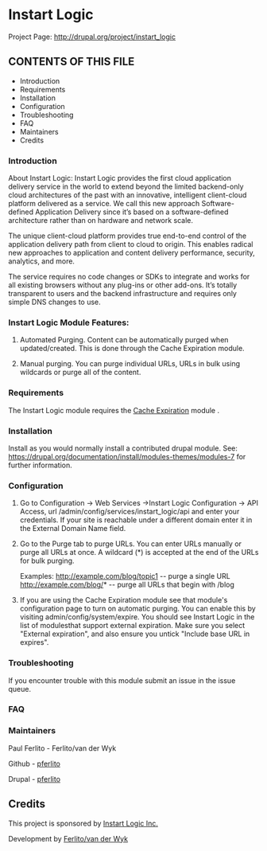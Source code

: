 # Instart Logic

Project Page:
http://drupal.org/project/instart_logic

## CONTENTS OF THIS FILE

 * Introduction
 * Requirements
 * Installation
 * Configuration
 * Troubleshooting
 * FAQ
 * Maintainers
 * Credits


### Introduction

About Instart Logic:
Instart Logic provides the first cloud application delivery service in the world
to extend beyond the limited backend-only cloud architectures of the past with
an innovative, intelligent client-cloud platform delivered as a service.
We call this new approach Software-defined Application Delivery since it’s based
on a software-defined architecture rather than on hardware and network scale.

The unique client-cloud platform provides true end-to-end control of the
application delivery path from client to cloud to origin. This enables radical
new approaches to application and content delivery performance, security,
analytics, and more.

The service requires no code changes or SDKs to integrate and works for all
existing browsers without any plug-ins or other add-ons. It’s totally
transparent to users and the backend infrastructure and requires only simple DNS
changes to use.

### Instart Logic Module Features:

1. Automated Purging.
Content can be automatically purged when updated/created.
This is done through the Cache Expiration module.

2. Manual purging.
You can purge individual URLs, URLs in bulk using wildcards or purge all of the
content.

### Requirements

The Instart Logic module requires the [Cache Expiration](https://www.drupal.org/project/expire) module
.


### Installation

Install as you would normally install a contributed drupal module. See:
   https://drupal.org/documentation/install/modules-themes/modules-7
   for further information.


### Configuration

1. Go to Configuration -> Web Services ->Instart Logic Configuration -> API Access,
   url /admin/config/services/instart_logic/api and enter your credentials.
   If your site is reachable under a different domain enter it in the External
   Domain Name field.

2. Go to the Purge tab to purge URLs. You can enter URLs manually or purge all
   URLs at once. A wildcard (*) is accepted at the end of the URLs for bulk
   purging.

   Examples:
   http://example.com/blog/topic1 -- purge a single URL
   http://example.com/blog/* -- purge all URLs that begin with /blog

3. If you are using the Cache Expiration module see that module's configuration
   page to turn on automatic purging. You can enable this by visiting
   admin/config/system/expire.  You should see Instart Logic in the list of
   modulesthat support external expiration. Make sure you select "External
   expiration", and also ensure you untick "Include base URL in expires".


### Troubleshooting

If you encounter trouble with this module submit an issue in the issue queue.

### FAQ


### Maintainers

Paul Ferlito - Ferlito/van der Wyk

Github - [pferlito](https://github.com/pferlito)

Drupal -  [pferlito](https://www.drupal.org/user/511172)

Credits
-------

This project is sponsored by [Instart Logic Inc.](https://www.instartlogic.com)

Development by [Ferlito/van der Wyk](http://www.pfvdw.com)
